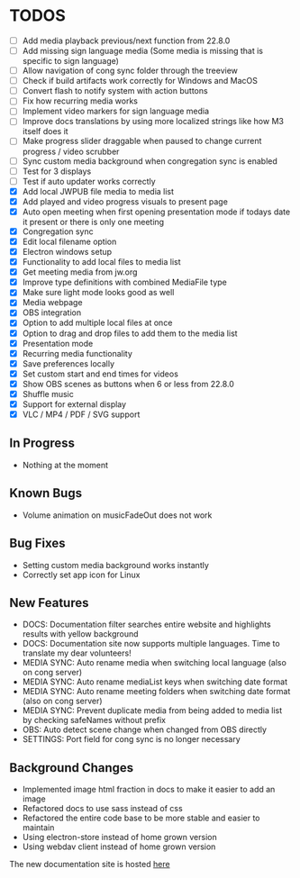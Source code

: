 # TODOS

- [ ] Add media playback previous/next function from 22.8.0
- [ ] Add missing sign language media (Some media is missing that is specific to sign language)
- [ ] Allow navigation of cong sync folder through the treeview
- [ ] Check if build artifacts work correctly for Windows and MacOS
- [ ] Convert flash to notify system with action buttons
- [ ] Fix how recurring media works
- [ ] Implement video markers for sign language media
- [ ] Improve docs translations by using more localized strings like how M3 itself does it
- [ ] Make progress slider draggable when paused to change current progress / video scrubber
- [ ] Sync custom media background when congregation sync is enabled
- [ ] Test for 3 displays
- [ ] Test if auto updater works correctly
- [X] Add local JWPUB file media to media list
- [X] Add played and video progress visuals to present page
- [X] Auto open meeting when first opening presentation mode if todays date it present or there is only one meeting
- [X] Congregation sync
- [X] Edit local filename option
- [X] Electron windows setup
- [X] Functionality to add local files to media list
- [X] Get meeting media from jw.org
- [X] Improve type definitions with combined MediaFile type
- [X] Make sure light mode looks good as well
- [X] Media webpage
- [X] OBS integration
- [X] Option to add multiple local files at once
- [X] Option to drag and drop files to add them to the media list
- [X] Presentation mode
- [X] Recurring media functionality
- [X] Save preferences locally
- [X] Set custom start and end times for videos
- [X] Show OBS scenes as buttons when 6 or less from 22.8.0
- [X] Shuffle music
- [X] Support for external display
- [X] VLC / MP4 / PDF / SVG support

## In Progress

- Nothing at the moment

## Known Bugs

- Volume animation on musicFadeOut does not work

## Bug Fixes

- Setting custom media background works instantly
- Correctly set app icon for Linux

## New Features

- DOCS: Documentation filter searches entire website and highlights results with yellow background
- DOCS: Documentation site now supports multiple languages. Time to translate my dear volunteers!
- MEDIA SYNC: Auto rename media when switching local language (also on cong server)
- MEDIA SYNC: Auto rename mediaList keys when switching date format
- MEDIA SYNC: Auto rename meeting folders when switching date format (also on cong server)
- MEDIA SYNC: Prevent duplicate media from being added to media list by checking safeNames without prefix
- OBS: Auto detect scene change when changed from OBS directly
- SETTINGS: Port field for cong sync is no longer necessary

## Background Changes

- Implemented image html fraction in docs to make it easier to add an image
- Refactored docs to use sass instead of css
- Refactored the entire code base to be more stable and easier to maintain
- Using electron-store instead of home grown version
- Using webdav client instead of home grown version

The new documentation site is hosted [here](https://mtdvlpr.github.io/meeting-media-manager/en/)
